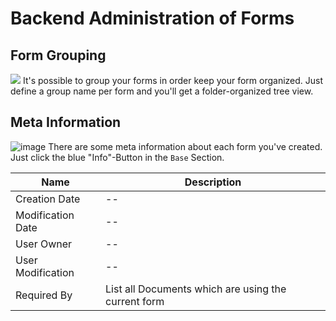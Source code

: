 # Backend Administration of Forms

## Form Grouping
![](http://g.recordit.co/AOOhEiGeKp.gif)
It's possible to group your forms in order keep your form organized.
Just define a group name per form and you'll get a folder-organized tree view.

## Meta Information
![image](https://user-images.githubusercontent.com/700119/48311937-8ba5d400-e5a7-11e8-9e55-a7807aecd730.png)
There are some meta information about each form you've created. Just click the blue "Info"-Button in the `Base` Section.

| Name              | Description                                         |
|-------------------|-----------------------------------------------------|
| Creation Date     | --                                                  |
| Modification Date | --                                                  |
| User Owner        | --                                                  |
| User Modification | --                                                  |
| Required By       | List all Documents which are using the current form |
